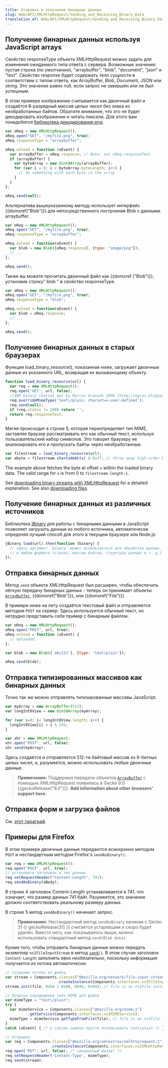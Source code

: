 ```yaml
---
title: Отправка и получение бинарных данных
slug: Web/API/XMLHttpRequest/Sending_and_Receiving_Binary_Data
translation_of: Web/API/XMLHttpRequest/Sending_and_Receiving_Binary_Data
---
```

## Получение бинарных данных используя JavaScript arrays

Свойство responseType объекта XMLHttpRequest можно задать для изменения ожидаемого типа ответа с сервера. Возможные значения: пустая строка (по умолчанию), "arraybuffer", "blob", "document", "json" и "text". Свойство response будет содержать тело сущности в соответствии с типом ответа, как ArrayBuffer, Blob, Document, JSON или string. Это значение равно null, если запрос не завершён или не был успешным.

В этом примере изображение считывается как двоичный файл и создаётся 8-разрядный массив целых чисел без знака из необработанных байтов. Обратите внимание, что это не будет декодировать изображение и читать пиксели. Для этого вам понадобится [библиотека декодирования png](https://github.com/devongovett/png.js/).

```js
var oReq = new XMLHttpRequest();
oReq.open("GET", "/myfile.png", true);
oReq.responseType = "arraybuffer";

oReq.onload = function (oEvent) {
  var arrayBuffer = oReq.response; // Note: not oReq.responseText
  if (arrayBuffer) {
    var byteArray = new Uint8Array(arrayBuffer);
    for (var i = 0; i < byteArray.byteLength; i++) {
      // do something with each byte in the array
    }
  }
};

oReq.send(null);
```

Альтернатива вышеуказанному методу использует интерфейс {{domxref("Blob")}} для непосредственного построения Blob с данными arraybuffer.

```js
var oReq = new XMLHttpRequest();
oReq.open("GET", "/myfile.png", true);
oReq.responseType = "arraybuffer";

oReq.onload = function(oEvent) {
  var blob = new Blob([oReq.response], {type: "image/png"});
  // ...
};

oReq.send();
```

Также вы можете прочитать двоичный файл как {{domxref ("Blob")}}, установив строку" blob " в свойство responseType.

```js
var oReq = new XMLHttpRequest();
oReq.open("GET", "/myfile.png", true);
oReq.responseType = "blob";

oReq.onload = function(oEvent) {
  var blob = oReq.response;
  // ...
};

oReq.send();
```

## Получение бинарных данных в старых браузерах

Функция load_binary_resource(), показанная ниже, загружает двоичные данные из указанного URL, возвращая их вызывающему объекту.

```js
function load_binary_resource(url) {
  var req = new XMLHttpRequest();
  req.open('GET', url, false);
  //XHR binary charset opt by Marcus Granado 2006 [http://mgran.blogspot.com]
  req.overrideMimeType('text\/plain; charset=x-user-defined');
  req.send(null);
  if (req.status != 200) return '';
  return req.responseText;
}
```

Магия происходит в строке 5, которая переопределяет тип MIME, заставляя браузер рассматривать его как обычный текст, используя пользовательский набор символов. Это говорит браузеру не анализировать его и пропускать байты через необработанные.

```js
var filestream = load_binary_resource(url);
var abyte = filestream.charCodeAt(x) & 0xff; // throw away high-order byte (f7)
```

The example above fetches the byte at offset `x` within the loaded binary data. The valid range for `x` is from 0 to `filestream.length-1`.

See [downloading binary streams with XMLHttpRequest](http://web.archive.org/web/20071103070418/http://mgran.blogspot.com/2006/08/downloading-binary-streams-with.html) for a detailed explanation. See also [downloading files](/ru/docs/Code_snippets/Downloading_Files).

## Получение бинарных данных из различных источников

Библиотека [jBinary](https://github.com/jDataView/jBinary) для работы с бинарными данными в JavaScript позволяет загрузить данные из любого источника, автоматически определяя лучший способ для этого в текущем браузере или Node.js:

```js
jBinary.load(url).then(function (binary) {
  // здесь аргумент `binary` может использовться для обработки данных
  // в любом формате (строка, массив байтов, структура данных и т. д.)
});
```

## Отправка бинарных данных

Метод `send` объекта XMLHttpRequest был расширен, чтобы обеспечить лёгкую передачу бинарных данных - теперь он принимает объекты [`ArrayBuffer`](/ru/docs/JavaScript_typed_arrays/ArrayBuffer), {{domxref("Blob")}}, или {{domxref("File")}}.

В примере ниже на лету создаётся текстовый файл и отправляется методом `POST` на сервер. Здесь используется обычный текст, но нетрудно представить себе пример с бинарным файлом.

```js
var oReq = new XMLHttpRequest();
oReq.open("POST", url, true);
oReq.onload = function (oEvent) {
  // Uploaded.
};

var blob = new Blob(['abc123'], {type: 'text/plain'});

oReq.send(blob);
```

## Отправка типизированных массивов как бинарных данных

Точно так же можно отправлять типизированные массивы JavaScript.

```js
var myArray = new ArrayBuffer(512);
var longInt8View = new Uint8Array(myArray);

for (var i=0; i< longInt8View.length; i++) {
  longInt8View[i] = i % 255;
}

var xhr = new XMLHttpRequest;
xhr.open("POST", url, false);
xhr.send(myArray);
```

Здесь создаётся и отправляется 512-ти байтовый массив из 8-битных целых чисел, н, разумеется, можно использовать любые двоичные данные.

> **Примечание:** Поддержка передачи объектов [`ArrayBuffer`](/ru/docs/JavaScript_typed_arrays/ArrayBuffer) с помощью XMLHttpRequest появилась в Gecko 9.0 {{geckoRelease("9.0")}}. **Add information about other browsers' support here.**

## Отправка форм и загрузка файлов

См. [этот параграф](/ru/docs/DOM/XMLHttpRequest/Using_XMLHttpRequest#Submitting_forms_and_uploading_files).

## Примеры для Firefox

В этом примере двоичные данные передаются асинхронно методом `POST` и нестандартным методом Firefox's `sendAsBinary()`.

```js
var req = new XMLHttpRequest();
req.open("POST", url, true);
// установите заголовок и тип данных
req.setRequestHeader("Content-Length", 741);
req.sendAsBinary(aBody);
```

В строке 4 заголовок Content-Length устанавливается в 741, что означает, что размер данных 741 байт. Разумеется, это значение должно соответствовать реальному размеру данных.

В строке 5 метод `sendAsBinary()` начинает запрос.

> **Примечание:** Нестандартный метод `sendAsBinary` начиная с Gecko 31 {{ geckoRelease(31) }} считается устаревшим и скоро будет удалён. Вместо него, как показывалось выше, можно использовать стандартный метод `send(Blob data)`.

Кроме того, чтобы отправить бинарные данные можно передать экземпляр `nsIFileInputStream` в метод [`send()`](</ru/docs/DOM/XMLHttpRequest#send()> "XMLHttpRequest#send()"). В этом случае заголовок `Content-Length` заполнять явно необязательно, поскольку информация получается из потока автоматически:

```js
// Создание потока из файла.
var stream = Components.classes["@mozilla.org/network/file-input-stream;1"]
                       .createInstance(Components.interfaces.nsIFileInputStream);
stream.init(file, 0x04 | 0x08, 0644, 0x04); // file is an nsIFile instance

// Попытка опредедения типа MIME для файла
var mimeType = "text\/plain";
try {
  var mimeService = Components.classes["@mozilla.org/mime;1"]
          .getService(Components.interfaces.nsIMIMEService);
  mimeType = mimeService.getTypeFromFile(file); // file is an nsIFile instance
}
catch (oEvent) { /* в случае ошибки просто использовать text/plain */ }

// Отправка
var req = Components.classes["@mozilla.org/xmlextras/xmlhttprequest;1"]
                    .createInstance(Components.interfaces.nsIXMLHttpRequest);
req.open('PUT', url, false); /* синхронный вызов! */
req.setRequestHeader('Content-Type', mimeType);
req.send(stream);
```

